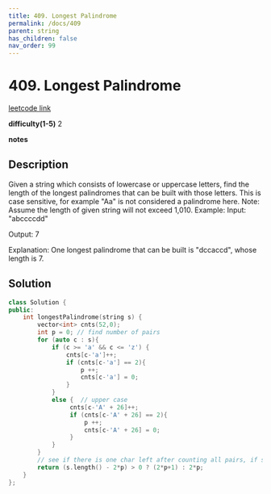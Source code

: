 ```yaml
---
title: 409. Longest Palindrome
permalink: /docs/409
parent: string
has_children: false
nav_order: 99
---
```

# 409. Longest Palindrome
[leetcode link](https://leetcode.com/problems/longest-palindrome/)

**difficulty(1-5)** 
2

**notes**   


## Description
Given a string which consists of lowercase or uppercase letters, find the length of the longest palindromes that can be built with those letters.
This is case sensitive, for example "Aa" is not considered a palindrome here.
Note:
Assume the length of given string will not exceed 1,010.
Example:
Input:
"abccccdd"

Output:
7

Explanation:
One longest palindrome that can be built is "dccaccd", whose length is 7.

## Solution
```c++
class Solution {
public:
    int longestPalindrome(string s) {
        vector<int> cnts(52,0);
        int p = 0; // find number of pairs
        for (auto c : s){
            if (c >= 'a' && c <= 'z') {
                cnts[c-'a']++;
                if (cnts[c-'a'] == 2){
                    p ++;
                    cnts[c-'a'] = 0;
                }                
            }
            else {  // upper case
                 cnts[c-'A' + 26]++;
                 if (cnts[c-'A' + 26] == 2){
                     p ++;
                     cnts[c-'A' + 26] = 0;
                 } 
            }
        }
        // see if there is one char left after counting all pairs, if so, add 1 to res.
        return (s.length() - 2*p) > 0 ? (2*p+1) : 2*p;
    }
};
```

<!-- 
Default label
{: .label }

Blue label
{: .label .label-blue }

Stable
{: .label .label-green }

New release
{: .label .label-purple }

Coming soon
{: .label .label-yellow }

Deprecated
{: .label .label-red } -->
